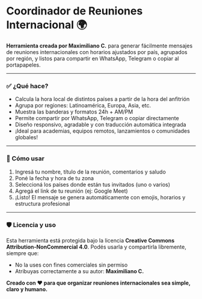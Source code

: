 # Coordinador de Reuniones Internacional 🌍

**Herramienta creada por Maximiliano C.** para generar fácilmente mensajes de reuniones internacionales con horarios ajustados por país, agrupados por región, y listos para compartir en WhatsApp, Telegram o copiar al portapapeles.

---

### ✅ ¿Qué hace?
- Calcula la hora local de distintos países a partir de la hora del anfitrión
- Agrupa por regiones: Latinoamérica, Europa, Asia, etc.
- Muestra las banderas y formatos 24h + AM/PM
- Permite compartir por WhatsApp, Telegram o copiar directamente
- Diseño responsivo, agradable y con traducción automática integrada
- ¡Ideal para academias, equipos remotos, lanzamientos o comunidades globales!

---

### 🔧 Cómo usar
1. Ingresá tu nombre, título de la reunión, comentarios y saludo
2. Poné la fecha y hora de tu zona
3. Seleccioná los países donde están tus invitados (uno o varios)
4. Agregá el link de tu reunión (ej: Google Meet)
5. ¡Listo! El mensaje se genera automáticamente con emojis, horarios y estructura profesional

---

### 🛡️ Licencia y uso
Esta herramienta está protegida bajo la licencia **Creative Commons Attribution-NonCommercial 4.0**.
Podés usarla y compartirla libremente, siempre que:
- No la uses con fines comerciales sin permiso
- Atribuyas correctamente a su autor: **Maximiliano C.**

**Creado con ❤️ para que organizar reuniones internacionales sea simple, claro y humano.**
